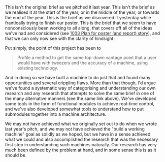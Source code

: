 This isn't the original brief as we pitched it last year. This isn't the brief as we realised it at the start of the year, or in the middle of the year, or towards the end of the year. This is the brief as we discovered it yesterday while frantically trying to finish our poster. This is the brief that we seem to have nonconsciously been working to all along, that covers off all of the ideas we've had and considered (see [1003 Plan for poster (and report) story](1003%20Plan%20for%20poster%20(and%20report)%20story.md)), and that we can only now see with the clarity of hindsight.

Put simply, the point of this project has been to

> Profile a method to get the same top-down vantage point that a user would have with tweezers and the accuracy of a machine, using existing technology.

And in doing so we have built a machine to do just that and found many opportunities and several crippling flaws. More than that though, I'd argue we've found a systematic way of categorising and understanding our own research and any research that attempts to solve the same brief in one of the many alternative manners (see the same link above). We've developed some tools in the form of functional modules to achieve real-time control, and we've also developed somewhat tools to understand how to put submodules together into a machine architecture.

We may not have achieved what we originally set out to do when we wrote last year's pitch, and we may not have achieved the "build a working machine" goal as solidly as we hoped, but we have in a sense achieved what we could and also accomplished the research that was the necessary first step in understanding such machines naturally. Our research has very much been defined by the problem at hand, and in some sense this is as it should be.
